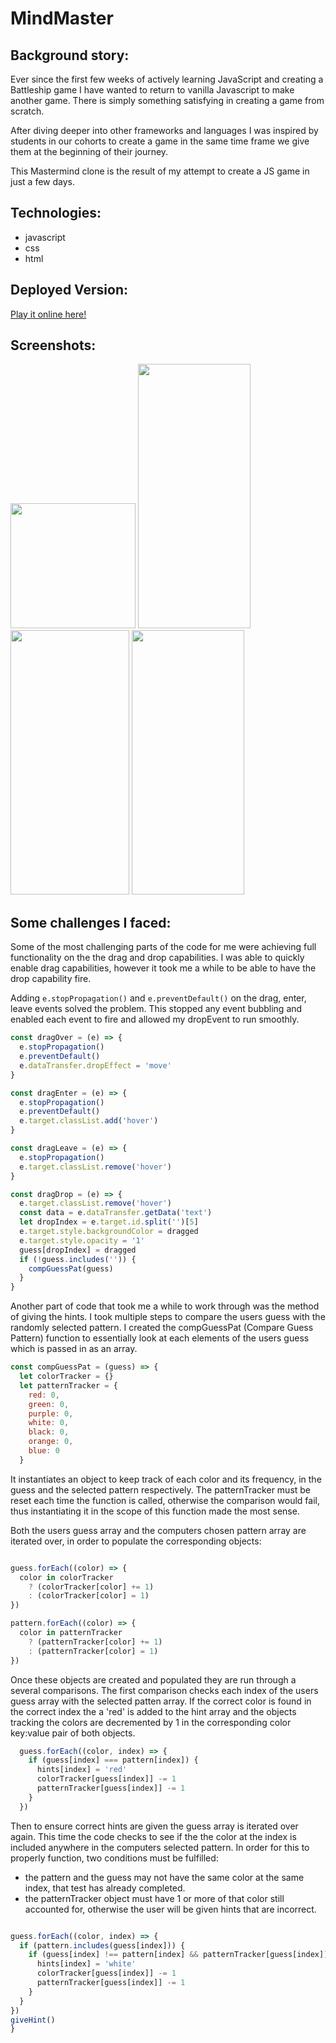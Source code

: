 # MindMaster

## Background story:

Ever since the first few weeks of actively learning JavaScript and creating a Battleship game I have wanted to return to vanilla Javascript to make another game. There is simply something satisfying in creating a game from scratch.

After diving deeper into other frameworks and languages I was inspired by students in our cohorts to create a game in the same time frame we give them at the beginning of their journey.

This Mastermind clone is the result of my attempt to create a JS game in just a few days.

## Technologies:
- javascript
- css
- html

## Deployed Version:
[Play it online here!](https://mindmaster.surge.sh/index.html)

## Screenshots:
<img src=https://i.imgur.com/rDIDcDY.png width=200>
<img src=https://i.imgur.com/XCBWI7K.png width=180 height=423>
<img src=https://i.imgur.com/7AxvNI5.png width=190 height=423>
<img src=https://i.imgur.com/uoteS2H.png width=180 height=423>

## Some challenges I faced:

Some of the most challenging parts of the code for me were achieving full functionality on the the drag and drop capabilities. I was able to quickly enable drag capabilities, however it took me a while to be able to have the drop capability fire.

Adding `e.stopPropagation()` and `e.preventDefault()` on the drag, enter, leave events solved the problem. This stopped any event bubbling and enabled each event to fire and allowed my dropEvent to run smoothly.

```JavaScript
const dragOver = (e) => {
  e.stopPropagation()
  e.preventDefault()
  e.dataTransfer.dropEffect = 'move'
}

const dragEnter = (e) => {
  e.stopPropagation()
  e.preventDefault()
  e.target.classList.add('hover')
}

const dragLeave = (e) => {
  e.stopPropagation()
  e.target.classList.remove('hover')
}

const dragDrop = (e) => {
  e.target.classList.remove('hover')
  const data = e.dataTransfer.getData('text')
  let dropIndex = e.target.id.split('')[5]
  e.target.style.backgroundColor = dragged
  e.target.style.opacity = '1'
  guess[dropIndex] = dragged
  if (!guess.includes('')) {
    compGuessPat(guess)
  }
}
```
Another part of code that took me a while to work through was the method of giving the hints. I took multiple steps to compare the users guess with the randomly selected pattern. I created the compGuessPat (Compare Guess Pattern) function to essentially look at each elements of the users guess which is passed in as an array.

```JavaScript
const compGuessPat = (guess) => {
  let colorTracker = {}
  let patternTracker = {
    red: 0,
    green: 0,
    purple: 0,
    white: 0,
    black: 0,
    orange: 0,
    blue: 0
  }
  ```
  It instantiates an object to keep track of each color and its frequency, in the guess and the selected pattern respectively. The patternTracker must be reset each time the function is called, otherwise the comparison would fail, thus instantiating it in the scope of this function made the most sense. 
  
  Both the users guess array and the computers chosen pattern array are iterated over, in order to populate the corresponding objects:

  ```JavaScript

  guess.forEach((color) => {
    color in colorTracker
      ? (colorTracker[color] += 1)
      : (colorTracker[color] = 1)
  })

  pattern.forEach((color) => {
    color in patternTracker
      ? (patternTracker[color] += 1)
      : (patternTracker[color] = 1)
  })
  ```
Once these objects are created and populated they are run through a several comparisons. The first comparison checks each index of the users guess array with the selected patten array. If the correct color is found in the correct index the a 'red' is added to the hint array and the objects tracking the colors are decremented by 1 in the corresponding color key:value pair of both objects. 

```JavaScript
  guess.forEach((color, index) => {
    if (guess[index] === pattern[index]) {
      hints[index] = 'red'
      colorTracker[guess[index]] -= 1
      patternTracker[guess[index]] -= 1
    }
  })
  ```

Then to ensure correct hints are given the guess array is iterated over again. This time the code checks to see if the the color at the index is included anywhere in the computers selected pattern. In order for this to properly function, two conditions must be fulfilled: 
  - the pattern and the guess may not have the same color at the same index, that test has already completed.
  - the patternTracker object must have 1 or more of that color still accounted for, otherwise the user will be given hints that are incorrect.

  ```JavaScript

  guess.forEach((color, index) => {
    if (pattern.includes(guess[index])) {
      if (guess[index] !== pattern[index] && patternTracker[guess[index]] > 0) {
        hints[index] = 'white'
        colorTracker[guess[index]] -= 1
        patternTracker[guess[index]] -= 1
      }
    }
  })
  giveHint()
}
```